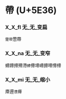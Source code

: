 # 帶 (U+5E36) 

### X_X_fl 无_无_变扁
`䠠帶`慸蔕

### X_X_na 无_无_变窄
螮蹛摕殢滯`艜`僀墆嵽䐭㗣㦅㯂

### X_X_mi 无_无_缩小
廗遰`懘`㿃
